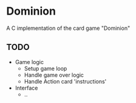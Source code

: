 # Dominion
A C implementation of the card game "Dominion"

## TODO
* Game logic
    * Setup game loop
    * Handle game over logic
    * Handle Action card 'instructions'
* Interface
    * ..
